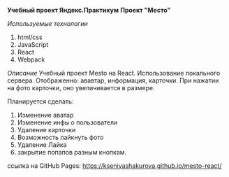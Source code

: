 **Учебный проект Яндекс.Практикум**
**Проект "Место"**

*Используемые технологии*
1. html/css
2. JavaScript
3. React
4. Webpack

*Описание*
Учебный проект Mesto на React. Использование локального сервера. Отображенно: ававтар, информация, карточки. При нажатии на фото карточки, оно увеличивается в размере.

Планируется сделать:
1. Изменение аватар
2. Изменение инфы о пользователи
3. Удаление карточки
4. Возможность лайкнуть фото
5. Удаление Лайка
6. закрытие попапов разным кнопкам. 

ссылка на GitHub Pages: https://kseniyashakurova.github.io/mesto-react/
